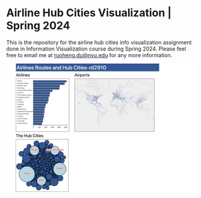 # Airline Hub Cities Visualization | Spring 2024

This is the repository for the airline hub cities info visualization assignment done in Information Visualization course during Spring 2024. Please feel free to email me at ruoheng.du@nyu.edu for any more information.

<img width="800" alt="hub1" src="https://github.com/ruoheng-du/airline-hub-cities/raw/main/assets/hub1.png">

<img width="800" alt="hub2" src="https://github.com/ruoheng-du/airline-hub-cities/raw/main/assets/hub2.png">
